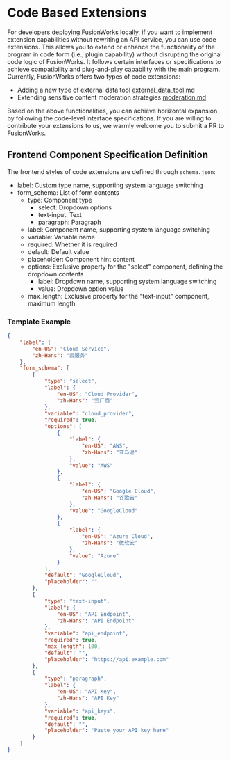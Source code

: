 # Code Based Extensions

For developers deploying FusionWorks locally, if you want to implement extension capabilities without rewriting an API service, you can use code extensions. This allows you to extend or enhance the functionality of the program in code form (i.e., plugin capability) without disrupting the original code logic of FusionWorks. It follows certain interfaces or specifications to achieve compatibility and plug-and-play capability with the main program. Currently, FusionWorks offers two types of code extensions:

* Adding a new type of external data tool [external_data_tool.md](external_data_tool.md "mention")
* Extending sensitive content moderation strategies [moderation.md](moderation.md "mention")

Based on the above functionalities, you can achieve horizontal expansion by following the code-level interface specifications. If you are willing to contribute your extensions to us, we warmly welcome you to submit a PR to FusionWorks.

## Frontend Component Specification Definition

The frontend styles of code extensions are defined through `schema.json`:

* label: Custom type name, supporting system language switching
* form_schema: List of form contents
  * type: Component type
    * select: Dropdown options
    * text-input: Text
    * paragraph: Paragraph
  * label: Component name, supporting system language switching
  * variable: Variable name
  * required: Whether it is required
  * default: Default value
  * placeholder: Component hint content
  * options: Exclusive property for the "select" component, defining the dropdown contents
    * label: Dropdown name, supporting system language switching
    * value: Dropdown option value
  * max_length: Exclusive property for the "text-input" component, maximum length

### Template Example

```json
{
    "label": {
        "en-US": "Cloud Service",
        "zh-Hans": "云服务"
    },
    "form_schema": [
        {
            "type": "select",
            "label": {
                "en-US": "Cloud Provider",
                "zh-Hans": "云厂商"
            },
            "variable": "cloud_provider",
            "required": true,
            "options": [
                {
                    "label": {
                        "en-US": "AWS",
                        "zh-Hans": "亚马逊"
                    },
                    "value": "AWS"
                },
                {
                    "label": {
                        "en-US": "Google Cloud",
                        "zh-Hans": "谷歌云"
                    },
                    "value": "GoogleCloud"
                },
                {
                    "label": {
                        "en-US": "Azure Cloud",
                        "zh-Hans": "微软云"
                    },
                    "value": "Azure"
                }
            ],
            "default": "GoogleCloud",
            "placeholder": ""
        },
        {
            "type": "text-input",
            "label": {
                "en-US": "API Endpoint",
                "zh-Hans": "API Endpoint"
            },
            "variable": "api_endpoint",
            "required": true,
            "max_length": 100,
            "default": "",
            "placeholder": "https://api.example.com"
        },
        {
            "type": "paragraph",
            "label": {
                "en-US": "API Key",
                "zh-Hans": "API Key"
            },
            "variable": "api_keys",
            "required": true,
            "default": "",
            "placeholder": "Paste your API key here"
        }
    ]
}
```